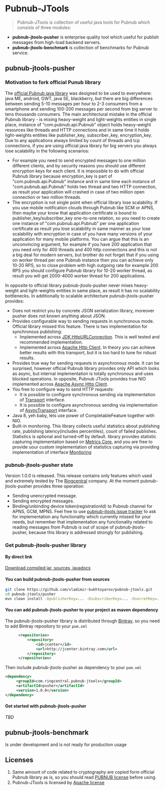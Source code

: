 # Pubnub-JTools
> Pubnub-JTools is collection of useful java tools for Pubnub which consists of three modules:

- **pubnub-jtools-pusher** is enterprise quality tool which useful for publish messages from high-load backend servers.
- **pubnub-jtools-benchmark** is collection of benchmarks for Pubnub service.

## pubnub-jtools-pusher
### Motivation to fork official Punub library
The [official Pubnub java library](https://github.com/pubnub/java) was designed to be used to everywhere: java ME, android, GWT, java SE, blackberry, 
but there are big differences between sending 5-10 messages per hour to 2-3 consumers from a smartphone and sending 100-200 messages per second from big server to tens thousands consumers.
The main architectural mistake in the official Pubnub library - is mixing heavy-weight and light-weights entities in single place, instance of "com.pubnub.api.Pubnub" object holds
heavy-weight resources like threads and HTTP connections and in same time it holds light-weights entities like publisher_key, subscriber_key, encryption_key.
Due to any applications always limited by count of threads and tcp connections, if you are using official java library for big servers you always lose scalability in the following scenarios:
* For example you need to send encrypted messages to one million different clients, and by security reasons you should use different encryption keys for each client. 
It is impossible to do with official Pubnub library because encryption_key is part of "com.pubnub.api.Pubnub" instance and in same time each instance of "com.pubnub.api.Pubnub" holds two thread and two HTTP connection, as result your application will crashed in case of two million open connection or two million threads.   
* The encryption is not single point when official library lose scalability. If you use mobile notification clouds through Pubnub like SCM or APNS, then maybe your know that application certificate is bound to publisher_key/subscriber_key one-to-one relation,
so you need to create one instance of "com.pubnub.api.Pubnub" per one application certificate as result you lose scalability in same manner as your lose scalability with encryption in case of you have many versions of your application for many mobile platforms.
You can argue that this is an unconvincing argument, for example if you have 200 application that you need only for 400 threads and 400 http connections and this is not a big deal for modern servers,
but brother do not forget that if you using on worker thread per one Pubnub instance then you can achieve only 10-20 RPS, 
so to close problem with high outgoing rate for example 200 RPS you should configure Pubnub library for 10-20 worker thread, as result you will get 2000-4000 worker thread for 200 applications.
 
In opposite to official library pubnub-jtools-pusher never mixes heavy-weight and light-weights entities in same place, as result it has no scalability bottlenecks.
In additionally to scalable architecture pubnub-jtools-pusher provides:
* Does not restrict you by concrete JSON serialization library, moreover pusher does not known anything about JSON. 
* Provides configurable way to sending requests in synchronous mode. Official library missed this feature. There is two implementation for synchronous publishing:
  * Implemented across [JDK HttpURLConnection](http://docs.oracle.com/javase/8/docs/api/java/net/HttpURLConnection.html). This is well tested and recommended implementation.
  * Implemented across [Apache Http Client](https://hc.apache.org/httpcomponents-client-ga/). In theory you can achieve better results with this transport, but it is too hard to tune for robust results.
* Provides true way for sending requests in asynchronous mode. It can be surprised, however official Pubnub library provides only API which looks as async, but internal implementation is totally synchronous and uses blocked operations.
In opposite, Pubnub JTools provides true NIO implemented across [Apache Async Http Client](https://hc.apache.org/httpcomponents-asyncclient-dev/).
* You free to configure way to send HTTP requests:
  * It is possible to configure synchronous sending via implementation of [Transport](https://github.com/vladimir-bukhtoyarov/pubnub-jtools/blob/master/pusher/src/main/java/com/github/pubnubjtools/pusher/transport/Transport.java) interface. 
  * It is possible to configure asynchronous sending via implementation of [AsyncTransport](https://github.com/vladimir-bukhtoyarov/pubnub-jtools/blob/master/pusher/src/main/java/com/github/pubnubjtools/pusher/transport/AsyncTransport.java) interface.
* Java 8, yeh baby, lets use power of CompletableFeature together with NIO.
* Built-in monitoring. This library collects useful statistics about publishing rate, publishing latency(includes percentiles), count of failed publishes. Statistics is optional and turned-off by default.
library provides statistic capturing implementation based on [Metrics Core](https://dropwizard.github.io/metrics/3.1.0/manual/core/), and you are free to provide uour custom implementation of statistics capturing via providing implementation of interface [Monitoring](https://github.com/vladimir-bukhtoyarov/pubnub-jtools/blob/master/pusher/src/main/java/com/ringcentral/pubnubjtools/pusher/monitoring/Monitoring.java)

### pubnub-jtools-pusher state
Version 1.0.0 is released. This release contains only features which used and extremely tested by The [Ringcentral](http://www.ringcentral.com/) company. 
At the moment pubnub-jtools-pusher provides three operation:
* Sending unencrypted message.
* Sending encrypted messages.
* Binding/unbinding device token(registrationId) to Pubnub channel for APNS, GCM, MPNS.
Feel free to use [pubnub-jtools issue tracker](https://github.com/vladimir-bukhtoyarov/pubnub-jtools/issues) to ask for implementation any functionality which currently missed for your needs,
but remember that implementation any functionality related to reading messages from Pubnub is out of scope of pubnub-jtools-pusher, because this library is addressed strongly for publishing.
 
### Get pubnub-jtools-pusher library
 
#### By direct link
[Download compiled jar, sources, javadocs](https://github.com/vladimir-bukhtoyarov/pubnub-jtools/releases/tag/1.0.0)
 
#### You can build pubnub-jtools-pusher from sources
```bash
git clone https://github.com/vladimir-bukhtoyarov/pubnub-jtools.git
cd pubnub-jtools/pusher
mvn clean install -DpublisherKey=... -DsubscriberKey=... -DsecretKey=...
```
 
#### You can add pubnub-jtools-pusher to your project as maven dependency 
The pubnub-jtools-pusher library is distributed through [Bintray](http://bintray.com/), so you need to add Bintray repository to your `pom.xml`
```xml
      <repositories>
          <repository>
              <id>jcenter</id>
              <url>http://jcenter.bintray.com</url>
          </repository>
      </repositories>
```
 
Then include pubnub-jtools-pusher as dependency to your `pom.xml`
 
```xml
<dependency>
     <groupId>com.ringcentral.pubnub-jtools</groupId>
     <artifactId>pusher</artifactId>
     <version>1.0.0</version>
</dependency>
```

#### Get started with pubnub-jtools-pusher
*TBD*

## pubnub-jtools-benchmark
Is under development and is not ready for production usage


## Licenses
1. Same amount of code related to cryptography are copied form official Pubnub library as is, so you should read [PUBNUB license](https://github.com/pubnub/java/blob/master/PUBNUB-LICENSE) before using.
2. Pubnub-JTools is licensed by [Apache license](http://www.apache.org/licenses/LICENSE-2.0)

